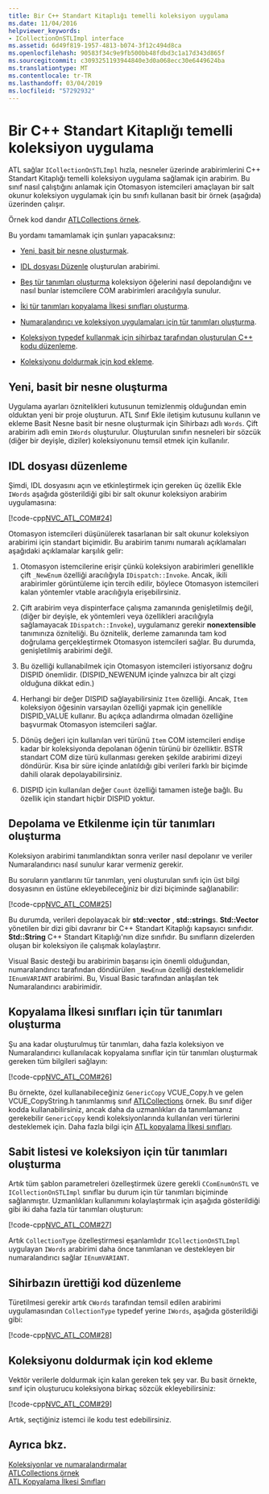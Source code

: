 ```yaml
---
title: Bir C++ Standart Kitaplığı temelli koleksiyon uygulama
ms.date: 11/04/2016
helpviewer_keywords:
- ICollectionOnSTLImpl interface
ms.assetid: 6d49f819-1957-4813-b074-3f12c494d8ca
ms.openlocfilehash: 90583f34c9e9fb500bb48fdbd3c1a17d343d865f
ms.sourcegitcommit: c3093251193944840e3d0a068ecc30e6449624ba
ms.translationtype: MT
ms.contentlocale: tr-TR
ms.lasthandoff: 03/04/2019
ms.locfileid: "57292932"
---
```

# <a name="implementing-a-c-standard-library-based-collection"></a>Bir C++ Standart Kitaplığı temelli koleksiyon uygulama

ATL sağlar `ICollectionOnSTLImpl` hızla, nesneler üzerinde arabirimlerini C++ Standart Kitaplığı temelli koleksiyon uygulama sağlamak için arabirim. Bu sınıf nasıl çalıştığını anlamak için Otomasyon istemcileri amaçlayan bir salt okunur koleksiyon uygulamak için bu sınıfı kullanan basit bir örnek (aşağıda) üzerinden çalışır.

Örnek kod dandır [ATLCollections örnek](../visual-cpp-samples.md).

Bu yordamı tamamlamak için şunları yapacaksınız:

- [Yeni, basit bir nesne oluşturmak](#vccongenerating_an_object).

- [IDL dosyası Düzenle](#vcconedit_the_idl) oluşturulan arabirimi.

- [Beş tür tanımları oluşturma](#vcconstorage_and_exposure_typedefs) koleksiyon öğelerini nasıl depolandığını ve nasıl bunlar istemcilere COM arabirimleri aracılığıyla sunulur.

- [İki tür tanımları kopyalama İlkesi sınıfları oluşturma](#vcconcopy_classes).

- [Numaralandırıcı ve koleksiyon uygulamaları için tür tanımları oluşturma](#vcconenumeration_and_collection).

- [Koleksiyon typedef kullanmak için sihirbaz tarafından oluşturulan C++ kodu düzenleme](#vcconedit_the_generated_code).

- [Koleksiyonu doldurmak için kod ekleme](#vcconpopulate_the_collection).

##  <a name="vccongenerating_an_object"></a> Yeni, basit bir nesne oluşturma

Uygulama ayarları öznitelikleri kutusunun temizlenmiş olduğundan emin olduktan yeni bir proje oluşturun. ATL Sınıf Ekle iletişim kutusunu kullanın ve ekleme Basit Nesne basit bir nesne oluşturmak için Sihirbazı adlı `Words`. Çift arabirim adlı emin `IWords` oluşturulur. Oluşturulan sınıfın nesneleri bir sözcük (diğer bir deyişle, diziler) koleksiyonunu temsil etmek için kullanılır.

##  <a name="vcconedit_the_idl"></a> IDL dosyası düzenleme

Şimdi, IDL dosyasını açın ve etkinleştirmek için gereken üç özellik Ekle `IWords` aşağıda gösterildiği gibi bir salt okunur koleksiyon arabirim uygulamasına:

[!code-cpp[NVC_ATL_COM#24](../atl/codesnippet/cpp/implementing-an-stl-based-collection_1.idl)]

Otomasyon istemcileri düşünülerek tasarlanan bir salt okunur koleksiyon arabirimi için standart biçimidir. Bu arabirim tanımı numaralı açıklamaları aşağıdaki açıklamalar karşılık gelir:

1. Otomasyon istemcilerine erişir çünkü koleksiyon arabirimleri genellikle çift `_NewEnum` özelliği aracılığıyla `IDispatch::Invoke`. Ancak, ikili arabirimler görüntüleme için tercih edilir, böylece Otomasyon istemcileri kalan yöntemler vtable aracılığıyla erişebilirsiniz.

1. Çift arabirim veya dispinterface çalışma zamanında genişletilmiş değil, (diğer bir deyişle, ek yöntemleri veya özellikleri aracılığıyla sağlamayacak `IDispatch::Invoke`), uygulamanız gerekir **nonextensible** tanımınıza özniteliği. Bu öznitelik, derleme zamanında tam kod doğrulama gerçekleştirmek Otomasyon istemcileri sağlar. Bu durumda, genişletilmiş arabirimi değil.

1. Bu özelliği kullanabilmek için Otomasyon istemcileri istiyorsanız doğru DISPID önemlidir. (DISPID_NEWENUM içinde yalnızca bir alt çizgi olduğuna dikkat edin.)

1. Herhangi bir değer DISPID sağlayabilirsiniz `Item` özelliği. Ancak, `Item` koleksiyon öğesinin varsayılan özelliği yapmak için genellikle DISPID_VALUE kullanır. Bu açıkça adlandırma olmadan özelliğine başvurmak Otomasyon istemcileri sağlar.

1. Dönüş değeri için kullanılan veri türünü `Item` COM istemcileri endişe kadar bir koleksiyonda depolanan öğenin türünü bir özelliktir. BSTR standart COM dize türü kullanması gereken şekilde arabirimi dizeyi döndürür. Kısa bir süre içinde anlatıldığı gibi verileri farklı bir biçimde dahili olarak depolayabilirsiniz.

1. DISPID için kullanılan değer `Count` özelliği tamamen isteğe bağlı. Bu özellik için standart hiçbir DISPID yoktur.

##  <a name="vcconstorage_and_exposure_typedefs"></a> Depolama ve Etkilenme için tür tanımları oluşturma

Koleksiyon arabirimi tanımlandıktan sonra veriler nasıl depolanır ve veriler Numaralandırıcı nasıl sunulur karar vermeniz gerekir.

Bu soruların yanıtlarını tür tanımları, yeni oluşturulan sınıfı için üst bilgi dosyasının en üstüne ekleyebileceğiniz bir dizi biçiminde sağlanabilir:

[!code-cpp[NVC_ATL_COM#25](../atl/codesnippet/cpp/implementing-an-stl-based-collection_2.h)]

Bu durumda, verileri depolayacak bir **std::vector** , **std::string**s. **Std::Vector** yönetilen bir dizi gibi davranır bir C++ Standart Kitaplığı kapsayıcı sınıfıdır. **Std::String** C++ Standart Kitaplığı'nın dize sınıfıdır. Bu sınıfların dizelerden oluşan bir koleksiyon ile çalışmak kolaylaştırır.

Visual Basic desteği bu arabirimin başarısı için önemli olduğundan, numaralandırıcı tarafından döndürülen `_NewEnum` özelliği desteklemelidir `IEnumVARIANT` arabirimi. Bu, Visual Basic tarafından anlaşılan tek Numaralandırıcı arabirimidir.

##  <a name="vcconcopy_classes"></a> Kopyalama İlkesi sınıfları için tür tanımları oluşturma

Şu ana kadar oluşturulmuş tür tanımları, daha fazla koleksiyon ve Numaralandırıcı kullanılacak kopyalama sınıflar için tür tanımları oluşturmak gereken tüm bilgileri sağlayın:

[!code-cpp[NVC_ATL_COM#26](../atl/codesnippet/cpp/implementing-an-stl-based-collection_3.h)]

Bu örnekte, özel kullanabileceğiniz `GenericCopy` VCUE_Copy.h ve gelen VCUE_CopyString.h tanımlanmış sınıf [ATLCollections](../visual-cpp-samples.md) örnek. Bu sınıf diğer kodda kullanabilirsiniz, ancak daha da uzmanlıkları da tanımlamanız gerekebilir `GenericCopy` kendi koleksiyonlarında kullanılan veri türlerini desteklemek için. Daha fazla bilgi için [ATL kopyalama İlkesi sınıfları](../atl/atl-copy-policy-classes.md).

##  <a name="vcconenumeration_and_collection"></a> Sabit listesi ve koleksiyon için tür tanımları oluşturma

Artık tüm şablon parametreleri özelleştirmek üzere gerekli `CComEnumOnSTL` ve `ICollectionOnSTLImpl` sınıflar bu durum için tür tanımları biçiminde sağlanmıştır. Uzmanlıkları kullanımını kolaylaştırmak için aşağıda gösterildiği gibi iki daha fazla tür tanımları oluşturun:

[!code-cpp[NVC_ATL_COM#27](../atl/codesnippet/cpp/implementing-an-stl-based-collection_4.h)]

Artık `CollectionType` özelleştirmesi eşanlamlıdır `ICollectionOnSTLImpl` uygulayan `IWords` arabirimi daha önce tanımlanan ve destekleyen bir numaralandırıcı sağlar `IEnumVARIANT`.

##  <a name="vcconedit_the_generated_code"></a> Sihirbazın ürettiği kod düzenleme

Türetilmesi gerekir artık `CWords` tarafından temsil edilen arabirimi uygulamasından `CollectionType` typedef yerine `IWords`, aşağıda gösterildiği gibi:

[!code-cpp[NVC_ATL_COM#28](../atl/codesnippet/cpp/implementing-an-stl-based-collection_5.h)]

##  <a name="vcconpopulate_the_collection"></a> Koleksiyonu doldurmak için kod ekleme

Vektör verilerle doldurmak için kalan gereken tek şey var. Bu basit örnekte, sınıf için oluşturucu koleksiyona birkaç sözcük ekleyebilirsiniz:

[!code-cpp[NVC_ATL_COM#29](../atl/codesnippet/cpp/implementing-an-stl-based-collection_6.h)]

Artık, seçtiğiniz istemci ile kodu test edebilirsiniz.

## <a name="see-also"></a>Ayrıca bkz.

[Koleksiyonlar ve numaralandırmalar](../atl/atl-collections-and-enumerators.md)<br/>
[ATLCollections örnek](../visual-cpp-samples.md)<br/>
[ATL Kopyalama İlkesi Sınıfları](../atl/atl-copy-policy-classes.md)
